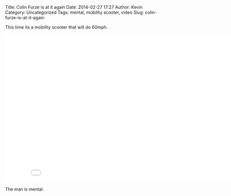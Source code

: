 Title: Colin Furze is at it again
Date: 2014-02-27 17:27
Author: Kevin
Category: Uncategorized
Tags: mental, mobility scooter, video
Slug: colin-furze-is-at-it-again

This time its a mobility scooter that will do 60mph.

<iframe src="//www.youtube-nocookie.com/embed/u6arzfzwqyo" height="480" width="853" allowfullscreen frameborder="0"></iframe>

The man is mental.
